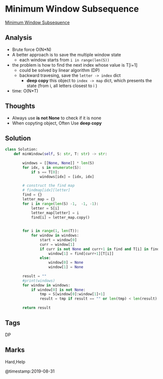 # Minimum Window Subsequence
[Minimum Window Subsequence](https://leetcode.com/problems/minimum-window-subsequence)

## Analysis
- Brute force O(N*N)
- A better approach is to save the multiple window state 
  - each window starts from `i in range(len(S))`
- the problem is how to find the next index whose value is T[i+1]
  - could be solved by linear  algorithm (DP)
  - backward travesing, save the `letter -> index` dict
    - **deep copy** this object to `index -> map` dict, which presents the state (from i, all letters closest to i )
- time: O(N*T)

## Thoughts
- Always use **is not None** to check if it is none 
- When copyting object, Often Use **deep copy**

## Solution
```python
class Solution:
    def minWindow(self, S: str, T: str) -> str:
        
        windows = [[None, None]] * len(S)
        for idx, s in enumerate(S):
            if s == T[0]:
                windows[idx] = [idx, idx]
                
        # construct the find map 
        # findmap[idx][letter]
        find = {}
        letter_map = {}
        for i in range(len(S) -1,  -1, -1):
            letter = S[i]
            letter_map[letter] = i
            find[i] = letter_map.copy()
                                                   
                
        for i in range(1, len(T)):                        
            for window in windows:                    
                start = window[0]
                curr = window[1]
                if curr is not None and curr+1 in find and T[i] in find[curr+1]:
                    window[1] = find[curr+1][T[i]]
                else:
                    window[0] = None
                    window[1] = None
                
        result = ""
        #print(windows)
        for window in windows:
            if window[0] is not None:
                tmp = S[window[0]:window[1]+1]
                result = tmp if result == "" or len(tmp) < len(result) else result
                
        return result
```

## Tags
DP

## Marks
Hard,Help

@timestamp:2019-08-31
